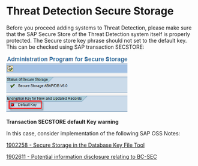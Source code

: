 # Threat Detection Secure Storage

Before you proceed adding systems to Threat Detection, please make sure that the SAP Secure Store of the Threat Detection system itself is properly protected. The Secure store key phrase should not set to the default key. This can be checked using SAP transaction SECSTORE:

![Checking to see if the Secure Store has a default key](<../../.gitbook/assets/image (21).png>)

**Transaction SECSTORE default Key warning**

In this case, consider implementation of the following SAP OSS Notes:

[1902258 - Secure Storage in the Database Key File Tool](http://service.sap.com/sap/support/notes/1902258)

[1902611 - Potential information disclosure relating to BC-SEC](http://service.sap.com/sap/support/notes/1902611)
